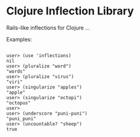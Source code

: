 # Clojure Inflection Library

Rails-like inflections for Clojure ...

Examples:
<pre>
<code>
user> (use 'inflections)
nil
user> (pluralize "word")
"words"
user> (pluralize "virus")
"viri"
user> (singularize "apples")
"apple"
user> (singularize "octopi")
"octopus"
user> 
user> (underscore "puni-puni")
"puni_puni"
user> (uncountable? "sheep")
true
</code>
</pre>


